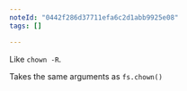 ```yaml
---
noteId: "0442f286d37711efa6c2d1abb9925e08"
tags: []

---
```


Like `chown -R`.

Takes the same arguments as `fs.chown()`
